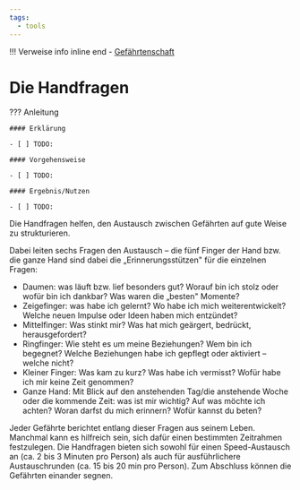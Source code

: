 ```yaml
---
tags:
  - tools
---
```


!!! Verweise info inline end
    - [Gefährtenschaft](../themen/gefaehrtenschaft.md)


# Die Handfragen

??? Anleitung

    #### Erklärung

    - [ ] TODO:

    #### Vorgehensweise

    - [ ] TODO:

    #### Ergebnis/Nutzen

    - [ ] TODO:


Die Handfragen helfen, den Austausch zwischen Gefährten auf gute Weise zu strukturieren.

Dabei leiten sechs Fragen den Austausch – die fünf Finger der Hand bzw. die ganze Hand sind dabei die „Erinnerungsstützen" für die einzelnen Fragen:

- Daumen: was läuft bzw. lief besonders gut? Worauf bin ich stolz oder wofür bin ich dankbar? Was waren die „besten" Momente?
- Zeigefinger: was habe ich gelernt? Wo habe ich mich weiterentwickelt? Welche neuen Impulse oder Ideen haben mich entzündet?
- Mittelfinger: Was stinkt mir? Was hat mich geärgert, bedrückt, herausgefordert?
- Ringfinger: Wie steht es um meine Beziehungen? Wem bin ich begegnet? Welche Beziehungen habe ich gepflegt oder aktiviert – welche nicht?
- Kleiner Finger: Was kam zu kurz? Was habe ich vermisst? Wofür habe ich mir keine Zeit genommen?
- Ganze Hand: Mit Blick auf den anstehenden Tag/die anstehende Woche oder die kommende Zeit: was ist mir wichtig? Auf was möchte ich achten? Woran darfst du mich erinnern? Wofür kannst du beten?

Jeder Gefährte berichtet entlang dieser Fragen aus seinem Leben. Manchmal kann es hilfreich sein, sich dafür einen bestimmten Zeitrahmen festzulegen. Die Handfragen bieten sich sowohl für einen Speed-Austausch an (ca. 2 bis 3 Minuten pro Person) als auch für ausführlichere Austauschrunden (ca. 15 bis 20 min pro Person). Zum Abschluss können die Gefährten einander segnen.
